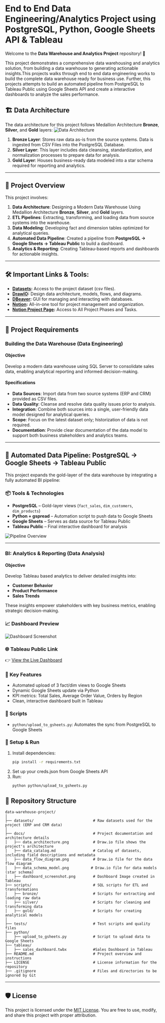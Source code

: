 # End to End Data Engineering/Analytics Project using PostgreSQL, Python, Google Sheets API & Tableau

Welcome to the **Data Warehouse and Analytics Project** repository! 🚀 

This project demonstrates a comprehensive data warehousing and analytics solution, from building a data warehouse to generating actionable insights.This projects walks through end to end data engineering works to build the complete data warehouse ready for business use. Further, this projects attempts to build an automated pipeline from PostgreSQL to Tableau Public using Google Sheets API and create a interactive dashboards to analyze the sales performance.

## 🏗️ Data Architecture

The data architecture for this project follows Medallion Architecture **Bronze**, **Silver**, and **Gold** layers:
![Data Architecture](docs/data_architecture.png)

1. **Bronze Layer**: Stores raw data as-is from the source systems. Data is ingested from CSV Files into the PostgreSQL Database.
2. **Silver Layer**: This layer includes data cleansing, standardization, and normalization processes to prepare data for analysis.
3. **Gold Layer**: Houses business-ready data modeled into a star schema required for reporting and analytics.

---
## 📖 Project Overview

This project involves:

1. **Data Architecture**: Designing a Modern Data Warehouse Using Medallion Architecture **Bronze**, **Silver**, and **Gold** layers.
2. **ETL Pipelines**: Extracting, transforming, and loading data from source systems into the warehouse.
3. **Data Modeling**: Developing fact and dimension tables optimized for analytical queries.
4. **Automated Data Pipeline**: Created a pipeline from **PostgreSQL → Google Sheets → Tableau Public** to build a dashboard.
5. **Analytics & Reporting**: Creating Tableau-based reports and dashboards for actionable insights.

---

## 🛠️ Important Links & Tools:
- **[Datasets](datasets/):** Access to the project dataset (csv files).
- **[DrawIO](https://www.drawio.com/):** Design data architecture, models, flows, and diagrams.
- **[DBeaver](https://dbeaver.io/download/):** GUI for managing and interacting with databases.
- **[Notion](https://www.notion.com/):** All-in-one tool for project management and organization.
- **[Notion Project Page](https://www.notion.so/Data-Warehousing-Project-using-PostgreSQL-1a4017f50d2580d2a6b2c456f1c99e4e?showMoveTo=true&saveParent=true):** Access to All Project Phases and Tasks.

---

## 🚀 Project Requirements

### Building the Data Warehouse (Data Engineering)

#### Objective
Develop a modern data warehouse using SQL Server to consolidate sales data, enabling analytical reporting and informed decision-making.

#### Specifications
- **Data Sources**: Import data from two source systems (ERP and CRM) provided as CSV files.
- **Data Quality**: Cleanse and resolve data quality issues prior to analysis.
- **Integration**: Combine both sources into a single, user-friendly data model designed for analytical queries.
- **Scope**: Focus on the latest dataset only; historization of data is not required.
- **Documentation**: Provide clear documentation of the data model to support both business stakeholders and analytics teams.

---

## 🔄 Automated Data Pipeline: PostgreSQL → Google Sheets → Tableau Public

This project expands the gold-layer of the data warehouse by integrating a fully automated BI pipeline:

### 📦 Tools & Technologies
- **PostgreSQL** – Gold-layer views (`fact_sales`, `dim_customers`, `dim_products`)
- **Python + gspread** – Automation script to push data to Google Sheets
- **Google Sheets** – Serves as data source for Tableau Public
- **Tableau Public** – Final interactive dashboard for analysis

![Pipeline Overview](docs/postgresql_to_tableau.png)

---

### BI: Analytics & Reporting (Data Analysis)

#### Objective
Develop Tableau based analytics to deliver detailed insights into:
- **Customer Behavior**
- **Product Performance**
- **Sales Trends**

These insights empower stakeholders with key business metrics, enabling strategic decision-making.  

### 📈 Dashboard Preview

![Dashboard Screenshot](docs/dashboard_screenshot.png)

### 🌐 Tableau Public Link

👉 [View the Live Dashboard](https://public.tableau.com/app/profile/atish.dhamala/viz/Book2_17450313115080_17450901047300/PeformanceDashboard#1)

### 📜 Key Features

- Automated upload of 3 fact/dim views to Google Sheets
- Dynamic Google Sheets update via Python
- KPI metrics: Total Sales, Average Order Value, Orders by Region
- Clean, interactive dashboard built in Tableau

### 🚀 Scripts

- `python/upload_to_gsheets.py`: Automates the sync from PostgreSQL to Google Sheets

### 🧪 Setup & Run

1. Install dependencies:
   ```bash
   pip install -r requirements.txt

2. Set up your creds.json from Google Sheets API
3. Run:
      ```bash
   python python/upload_to_gsheets.py
   

## 📂 Repository Structure
```
data-warehouse-project/
│
├── datasets/                           # Raw datasets used for the project (ERP and CRM data)
│
├── docs/                               # Project documentation and architecture details
│   ├── data_architecture.png           # Draw.io file shows the project's architecture        
│   ├── data_catalog.md                 # Catalog of datasets, including field descriptions and metadata
│   ├── data_flow_diagram.png           # Draw.io file for the data flow diagram
│   ├── data_schema_model.png          # Draw.io file for data models (star schema)
│   ├── dashboard_screenshot.png        # Dashboard Image created in Tableau
├── scripts/                            # SQL scripts for ETL and transformations
│   ├── bronze/                         # Scripts for extracting and loading raw data
│   ├── silver/                         # Scripts for cleaning and transforming data
│   ├── gold/                           # Scripts for creating analytical models
│
├── tests/                              # Test scripts and quality files
├── python/
│   ├── upload_to_gsheets.py            # Script to upload data to Google Sheets
├── tableau/
│   ├── sales_dashboard.twbx            #Sales Dashboard in Tableau
├── README.md                           # Project overview and instructions
├── LICENSE                             # License information for the repository
├── .gitignore                          # Files and directories to be ignored by Git   
```
---


## 🛡️ License

This project is licensed under the [MIT License](LICENSE). You are free to use, modify, and share this project with proper attribution.
